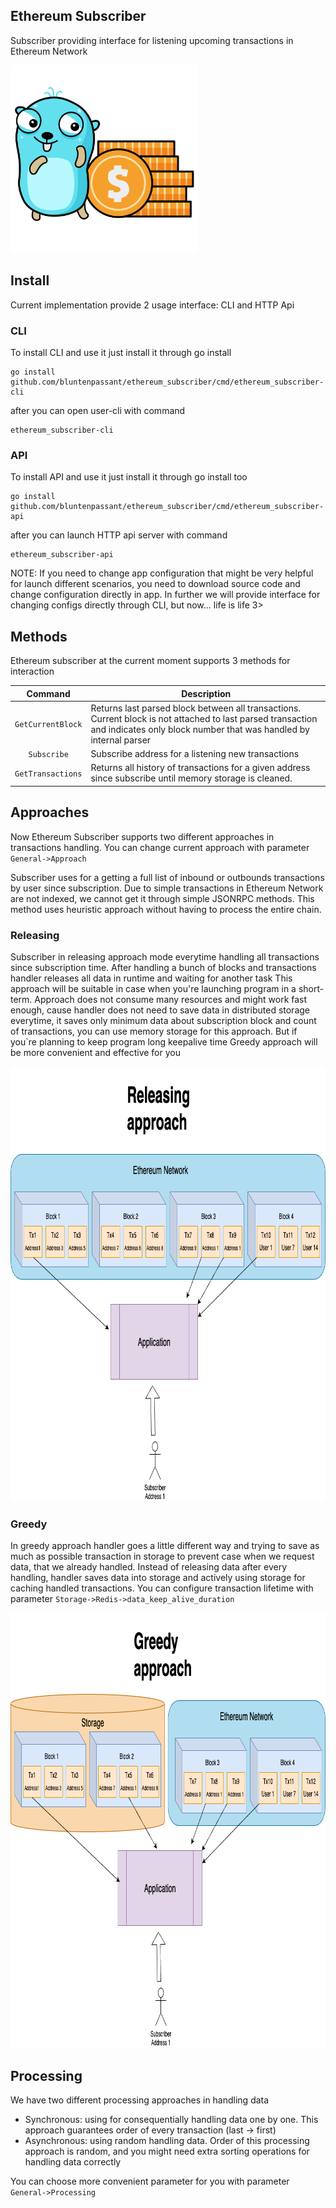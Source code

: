 ## Ethereum Subscriber 

Subscriber providing interface for listening upcoming transactions in 
Ethereum Network

<img alt="gopher-in-glasses" src="doc/8.png" width="300">

## Install

Current implementation provide 2 usage interface: CLI and HTTP Api

### CLI

To install CLI and use it just install it through go install
```shell
go install github.com/bluntenpassant/ethereum_subscriber/cmd/ethereum_subscriber-cli
```
after you can open user-cli with command
```shell
ethereum_subscriber-cli
```

### API 

To install API and use it just install it through go install too
```shell
go install github.com/bluntenpassant/ethereum_subscriber/cmd/ethereum_subscriber-api
```

after you can launch HTTP api server with command
```shell
ethereum_subscriber-api
```

NOTE: If you need to change app configuration that might be
very helpful for launch different scenarios, you need to download source code 
and change configuration directly in app. In further we will provide interface for
changing configs directly through CLI, but now... life is life 3>

## Methods

Ethereum subscriber at the current moment supports 3 methods for interaction

|      Command      | Description                                                                                                                                                                                                                                                                                                                                                                                                                                                                                       |
|:-----------------:|---------------------------------------------------------------------------------------------------------------------------------------------------------------------------------------------------------------------------------------------------------------------------------------------------------------------------------------------------------------------------------------------------------------------------------------------------------------------------------------------------|
| `GetCurrentBlock` | Returns last parsed block between all transactions. Current block is not attached to last parsed transaction and indicates only block number that was handled by internal parser                                                                                                                                                                                                                                                                                                                  |
|    `Subscribe`    | Subscribe address for a listening new transactions                                                                                                                                                                                                                                                                                                                                                                                                                                                |
| `GetTransactions` | Returns all history of transactions for a given address since subscribe until memory storage is cleaned.                                                                                                                                                                                                                                                                                                                                                                                          |

## Approaches

Now Ethereum Subscriber supports two different approaches in transactions handling.
You can change current approach with parameter `General->Approach`

Subscriber uses for a getting a full list of inbound or outbounds transactions by user since subscription.
Due to simple transactions in Ethereum Network are not indexed, we cannot get it through simple JSONRPC methods.
This method uses heuristic approach without having to process the entire chain.

### Releasing
Subscriber in releasing approach mode everytime handling all transactions since subscription time.
After handling a bunch of blocks and transactions handler releases all data in runtime and waiting for
another task
This approach will be suitable in case when you're launching program in a short-term.
Approach does not consume many resources and might work fast enough, cause handler does not need to 
save data in distributed storage everytime, it saves only minimum data about subscription block and count of
transactions, you can use memory storage for this approach. But if you`re planning to keep program long keepalive time
Greedy approach will be more convenient and effective for you

<img alt="gopher-in-glasses" src="doc/releasing_approach.png" width="851" height="696">

### Greedy
In greedy approach handler goes a little different way and trying 
to save as much as possible transaction in storage to prevent case
when we request data, that we already handled. Instead of releasing data
after every handling, handler saves data into storage and actively using
storage for caching handled transactions. You can configure transaction lifetime
with parameter `Storage->Redis->data_keep_alive_duration`

<img alt="gopher-in-glasses" src="doc/greedy_approach.png" width="881" height="696">

## Processing
We have two different processing approaches in handling data
* Synchronous: using for consequentially handling data one by one. 
This approach guarantees order of every transaction (last -> first)
* Asynchronous: using random handling data. 
Order of this processing approach is random, and you might need extra 
sorting operations for handling data correctly

You can choose more convenient parameter for you with parameter `General->Processing`